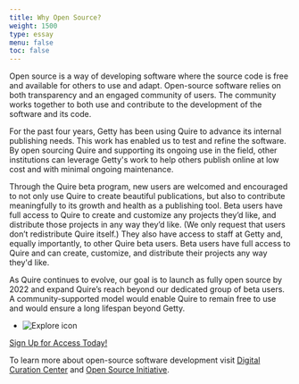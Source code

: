 ```yaml
---
title: Why Open Source?
weight: 1500
type: essay
menu: false
toc: false
---
```


Open source is a way of developing software where the source code is free and available for others to use and adapt. Open-source software relies on both transparency and an engaged community of users. The community works together to both use and contribute to the development of the software and its code.

For the past four years, Getty has been using Quire to advance its internal publishing needs. This work has enabled us to test and refine the software. By open sourcing Quire and supporting its ongoing use in the field, other institutions can leverage Getty's work to help others publish online at low cost and with minimal ongoing maintenance.

Through the Quire beta program, new users are welcomed and encouraged to not only use Quire to create beautiful publications, but also to contribute meaningfully to its growth and health as a publishing tool. Beta users have full access to Quire to create and customize any projects they’d like, and distribute those projects in any way they’d like. (We only request that users don’t redistribute Quire itself.) They also have access to staff at Getty and, equally importantly, to other Quire beta users. Beta users have full access to Quire and can create, customize, and distribute their projects any way they'd like.

As Quire continues to evolve, our goal is to launch as fully open source by 2022 and expand Quire’s reach beyond our dedicated group of beta users. A community-supported model would enable Quire to remain free to use and would ensure a long lifespan beyond Getty.

<div class="feature-cards">

- ![Explore icon](/img/illustrations/undraw_responsive_6c8s.png)
</div>

<div class="action-button">

[Sign Up for Access Today!](https://docs.google.com/forms/d/e/1FAIpQLSckvPWWyyfZJko6JTqf3slcXCV8vcCgQjAzoW4MfHEt9hDuxQ/viewform)
</div>

To learn more about open-source software development visit [Digital Curation Center](https://www.dcc.ac.uk/faq/open-source-software-and-open-standards) and [Open Source Initiative](https://opensource.org/faq#osd).

